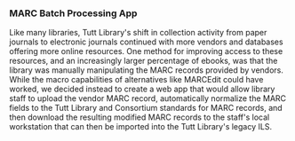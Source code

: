 ### MARC Batch Processing App
Like many libraries, Tutt Library's shift in collection activity from paper
journals to electronic journals continued with more vendors and databases
offering more online resources. One method for improving access to these
resources, and an increasingly larger percentage of ebooks, was that the
library was manually manipulating the MARC records provided by vendors.
While the macro capabilities of alternatives like MARCEdit could have
worked, we decided instead to create a web app that would allow library
staff to upload the vendor MARC record, automatically normalize the MARC
fields to the Tutt Library and Consortium standards for MARC records, and
then download the resulting modified MARC records to the staff's local
workstation that can then be imported into the Tutt Library's legacy ILS.
